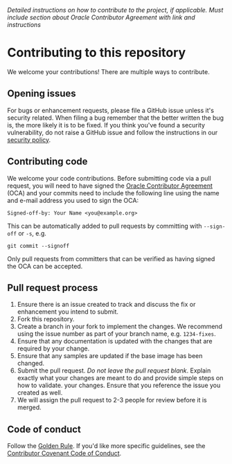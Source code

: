 *Detailed instructions on how to contribute to the project, if applicable. Must include section about Oracle Contributor Agreement with link and instructions*

# Contributing to this repository

We welcome your contributions! There are multiple ways to contribute.

## Opening issues

For bugs or enhancement requests, please file a GitHub issue unless it's
security related. When filing a bug remember that the better written the bug is,
the more likely it is to be fixed. If you think you've found a security
vulnerability, do not raise a GitHub issue and follow the instructions in our
[security policy](./SECURITY.md).

## Contributing code

We welcome your code contributions. Before submitting code via a pull request,
you will need to have signed the [Oracle Contributor Agreement][OCA] (OCA) and
your commits need to include the following line using the name and e-mail
address you used to sign the OCA:

```text
Signed-off-by: Your Name <you@example.org>
```

This can be automatically added to pull requests by committing with `--sign-off`
or `-s`, e.g.

```text
git commit --signoff
```

Only pull requests from committers that can be verified as having signed the OCA
can be accepted.

## Pull request process

1. Ensure there is an issue created to track and discuss the fix or enhancement
   you intend to submit.
2. Fork this repository.
3. Create a branch in your fork to implement the changes. We recommend using
   the issue number as part of your branch name, e.g. `1234-fixes`.
4. Ensure that any documentation is updated with the changes that are required
   by your change.
5. Ensure that any samples are updated if the base image has been changed.
6. Submit the pull request. *Do not leave the pull request blank*. Explain exactly
   what your changes are meant to do and provide simple steps on how to validate.
   your changes. Ensure that you reference the issue you created as well.
1. We will assign the pull request to 2-3 people for review before it is merged.

## Code of conduct

Follow the [Golden Rule](https://en.wikipedia.org/wiki/Golden_Rule). If you'd
like more specific guidelines, see the [Contributor Covenant Code of Conduct][COC].

[OCA]: https://oca.opensource.oracle.com
[COC]: https://www.contributor-covenant.org/version/1/4/code-of-conduct/
